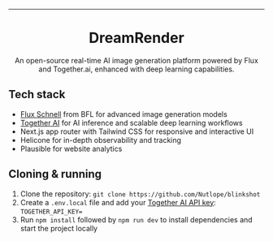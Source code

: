 
---


  <h1 align="center">DreamRender</h1>


<p align="center">
  An open-source real-time AI image generation platform powered by Flux and Together.ai, enhanced with deep learning capabilities.
</p>

## Tech stack

- [Flux Schnell](https://www.dub.sh/together-flux/) from BFL for advanced image generation models
- [Together AI](https://www.dub.sh/together-ai) for AI inference and scalable deep learning workflows
- Next.js app router with Tailwind CSS for responsive and interactive UI
- Helicone for in-depth observability and tracking
- Plausible for website analytics

## Cloning & running

1. Clone the repository: `git clone https://github.com/Nutlope/blinkshot`
2. Create a `.env.local` file and add your [Together AI API key](https://www.dub.sh/together-ai): `TOGETHER_API_KEY=`
3. Run `npm install` followed by `npm run dev` to install dependencies and start the project locally
